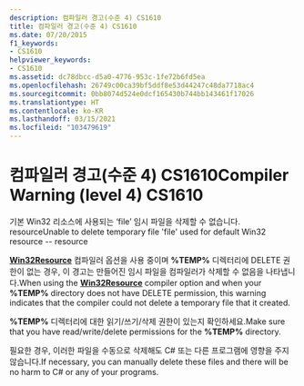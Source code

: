 ```yaml
---
description: 컴파일러 경고(수준 4) CS1610
title: 컴파일러 경고(수준 4) CS1610
ms.date: 07/20/2015
f1_keywords:
- CS1610
helpviewer_keywords:
- CS1610
ms.assetid: dc78dbcc-d5a0-4776-953c-1fe72b6fd5ea
ms.openlocfilehash: 26749c00ca39bf5ddf8e53d44247c48da7718ac4
ms.sourcegitcommit: 0bb8074d524e0dcf165430b744bb143461f17026
ms.translationtype: HT
ms.contentlocale: ko-KR
ms.lasthandoff: 03/15/2021
ms.locfileid: "103479619"
---
```

# <a name="compiler-warning-level-4-cs1610"></a><span data-ttu-id="311db-103">컴파일러 경고(수준 4) CS1610</span><span class="sxs-lookup"><span data-stu-id="311db-103">Compiler Warning (level 4) CS1610</span></span>

<span data-ttu-id="311db-104">기본 Win32 리소스에 사용되는 ‘file’ 임시 파일을 삭제할 수 없습니다. resource</span><span class="sxs-lookup"><span data-stu-id="311db-104">Unable to delete temporary file 'file' used for default Win32 resource -- resource</span></span>  
  
 <span data-ttu-id="311db-105">[**Win32Resource**](../compiler-options/resources.md#win32resource) 컴파일러 옵션을 사용 중이며 **%TEMP%** 디렉터리에 DELETE 권한이 없는 경우, 이 경고는 만들어진 임시 파일을 컴파일러가 삭제할 수 없음을 나타냅니다.</span><span class="sxs-lookup"><span data-stu-id="311db-105">When using the [**Win32Resource**](../compiler-options/resources.md#win32resource) compiler option and when your **%TEMP%** directory does not have DELETE permission, this warning indicates that the compiler could not delete a temporary file that it created.</span></span>  
  
 <span data-ttu-id="311db-106">**%TEMP%** 디렉터리에 대한 읽기/쓰기/삭제 권한이 있는지 확인하세요.</span><span class="sxs-lookup"><span data-stu-id="311db-106">Make sure that you have read/write/delete permissions for the **%TEMP%** directory.</span></span>  
  
 <span data-ttu-id="311db-107">필요한 경우, 이러한 파일을 수동으로 삭제해도 C# 또는 다른 프로그램에 영향을 주지 않습니다.</span><span class="sxs-lookup"><span data-stu-id="311db-107">If necessary, you can manually delete these files and there will be no harm to C# or any of your programs.</span></span>
